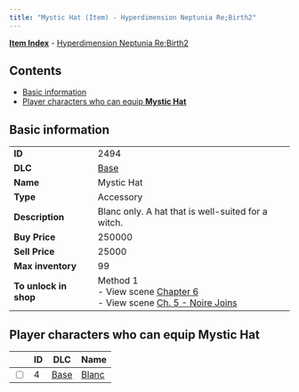```yaml
---
title: "Mystic Hat (Item) - Hyperdimension Neptunia Re;Birth2"
---
```


[**Item Index**](/neptunia/rb2/item/index.html) - [Hyperdimension Neptunia Re;Birth2](/neptunia/rb2)

## Contents

- [Basic information](#basic-information)
- [Player characters who can equip **Mystic Hat**](#player-characters-who-can-equip-mystic-hat)

## Basic information

|   |   |
| -- | -- |
| **ID** | 2494 |
| **DLC** | [Base](/neptunia/rb2/dlc/0-base.html) |
| **Name** | Mystic Hat |
| **Type** | Accessory |
| **Description** | Blanc only. A hat that is well-suited for a witch. |
| **Buy Price** | 250000 |
| **Sell Price** | 25000 |
| **Max inventory** | 99 |
| **To unlock in shop** | Method 1<br />- View scene [Chapter 6](/neptunia/rb2/scene/0-401-chapter-6.html)<br />- View scene [Ch. 5 - Noire Joins](/neptunia/rb2/scene/0-377-ch-5-noire-joins.html) |

## Player characters who can equip **Mystic Hat**

|    | ID | DLC | Name |
| -- | -- | --- | ---- |
| <input type="checkbox" id="rb2-player-0-4" class="trackbox" /> | 4 | [Base](/neptunia/rb2/dlc/0-base.html) | [Blanc](/neptunia/rb2/player/0-4-blanc.html) |